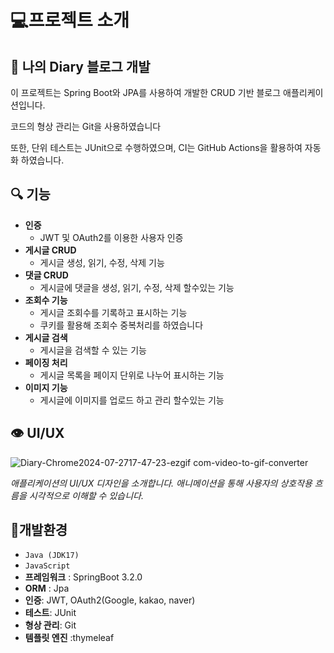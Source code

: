 # :computer:프로젝트 소개 
## :blue_book: 나의 Diary 블로그 개발
이 프로젝트는 Spring Boot와 JPA를 사용하여 개발한 CRUD 기반 블로그 애플리케이션입니다. 

코드의 형상 관리는 Git을 사용하였습니다

또한, 단위 테스트는 JUnit으로 수행하였으며, CI는 GitHub Actions을 활용하여 자동화 하였습니다. 

## :mag: 기능
- **인증**
  - JWT 및 OAuth2를 이용한 사용자 인증
- **게시글 CRUD**
  - 게시글 생성, 읽기, 수정, 삭제 기능
- **댓글 CRUD**
  - 게시글에 댓글을 생성, 읽기, 수정, 삭제 할수있는 기능
- **조회수 기능**
  - 게시글 조회수를 기록하고 표시하는 기능
  - 쿠키를 활용해 조회수 중복처리를 하였습니다 
- **게시글 검색**
  - 게시글을 검색할 수 있는 기능
- **페이징 처리**
  - 게시글 목록을 페이지 단위로 나누어 표시하는 기능
- **이미지 기능**
  - 게시글에 이미지를 업로드 하고 관리 할수있는 기능
## :eye: UI/UX

![Diary-Chrome2024-07-2717-47-23-ezgif com-video-to-gif-converter](https://github.com/user-attachments/assets/45c9e414-9148-42c2-9793-18ca1a9aa317)


*애플리케이션의 UI/UX 디자인을 소개합니다. 애니메이션을 통해 사용자의 상호작용 흐름을 시각적으로 이해할 수 있습니다.*

## :low_brightness:개발환경
- `Java (JDK17)`
- `JavaScript`
- **프레임워크** : SpringBoot 3.2.0
- **ORM** : Jpa
- **인증**: JWT, OAuth2(Google, kakao, naver) 
- **테스트**: JUnit
- **형상 관리**: Git
- **템플릿 엔진** :thymeleaf






